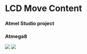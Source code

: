 # LCD Move Content

### Atmel Studio project
### Atmega8

<img src="https://i.postimg.cc/SsRyhJsp/Screenshot-1.png">
<img src="https://i.postimg.cc/tR1xdgzf/2.png">
